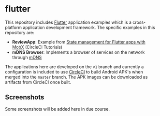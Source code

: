 # flutter

This repository includes [Flutter](https://flutter.dev/) application examples which is a cross-platform application development framework. The specific examples in this repository are:

* __ReviewApp__: Example from [State management for Flutter apps with MobX](https://circleci.com/blog/state-management-for-flutter-apps-with-mobx/) (CircleCI Tutorials)
* __mDNS Browser__: Implements a browser of services on the network through [mDNS](https://en.wikipedia.org/wiki/Multicast_DNS)

The applications here are developed on the `v1` branch and currently a configuration is included to use [CircleCI](https://circleci.com/) to build Android APK's when merged into the `master` branch. The APK images can be downloaded as artifacts from CircleCI once built.

## Screenshots

Some screenshots will be added here in due course.



